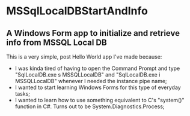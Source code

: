 # MSSqlLocalDBStartAndInfo
## A Windows Form app to initialize and retrieve info from MSSQL Local DB

This is a very simple, post Hello World app I've made because:

* I was kinda tired of having to open the Command Prompt and type "SqlLocalDB.exe s MSSQLLocalDB" and "SqlLocalDB.exe i MSSQLLocalDB" whenever I needed the instance pipe name;
* I wanted to start learning Windows Forms for this type of everyday tasks;
* I wanted to learn how to use something equivalent to C's "system()" function in C#. Turns out to be System.Diagnostics.Process;

